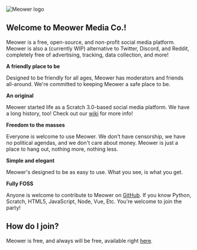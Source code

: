 ![Meower logo](https://meower.org/assets/logo.svg)
## Welcome to Meower Media Co.!

Meower is a free, open-source, and non-profit social media platform. Meower is also a (currently WIP) alternative to Twitter, Discord, and Reddit, completely free of advertising, tracking, data collection, and more!

**A friendly place to be**

Designed to be friendly for all ages, Meower has moderators and friends all-around. We're committed to keeping Meower a safe place to be.

**An original**

Meower started life as a Scratch 3.0-based social media platform. We have a long history, too! Check out our [wiki](https://wiki.meower.org) for more info!

**Freedom to the masses**

Everyone is welcome to use Meower. We don't have censorship, we have no political agendas, and we don't care about money. Meower is just a place to hang out, nothing more, nothing less.

**Simple and elegant**

Meower's designed to be as easy to use. What you see, is what you get.

**Fully FOSS**

Anyone is welcome to contribute to Meower on [GitHub](https://github.com/meower-media-co/). If you know Python, Scratch, HTML5, JavaScript, Node, Vue, Etc. You're welcome to join the party!

## How do I join?
Meower is free, and always will be free, available right [here](https://app.meower.org).
